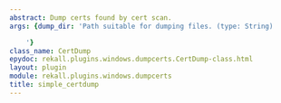 ```yaml
---
abstract: Dump certs found by cert scan.
args: {dump_dir: 'Path suitable for dumping files. (type: String)

    '}
class_name: CertDump
epydoc: rekall.plugins.windows.dumpcerts.CertDump-class.html
layout: plugin
module: rekall.plugins.windows.dumpcerts
title: simple_certdump
---
```

